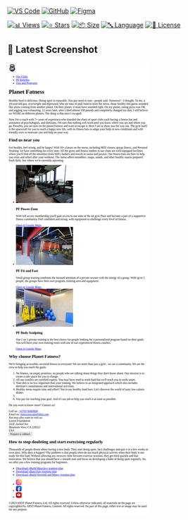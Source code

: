 
<!-- AUTOGEN:STATS -->
[![VS Code](https://img.shields.io/badge/VS_Code-007ACC?style=for-the-badge&logo=visual-studio-code&logoColor=white)](https://code.visualstudio.com/) [![GitHub](https://img.shields.io/badge/GitHub-181717?style=for-the-badge&logo=github&logoColor=white)](https://github.com/) [![Figma](https://img.shields.io/badge/Figma-F24E1E?style=for-the-badge&logo=figma&logoColor=white)](https://www.figma.com/) 

[![📊 Views](https://img.shields.io/endpoint?url=https://raw.githubusercontent.com/VuToV-Mykola/longread-1-module1-html-basics-practice-2/main/assets/db/visitors-badge.json)](https://github.com/VuToV-Mykola/longread-1-module1-html-basics-practice-2/graphs/traffic)
[![⭐ Stars](https://img.shields.io/endpoint?url=https://raw.githubusercontent.com/VuToV-Mykola/longread-1-module1-html-basics-practice-2/main/assets/db/likes-badge.json)](https://github.com/VuToV-Mykola/longread-1-module1-html-basics-practice-2/actions/workflows/screenshot-and-visitor.yaml)
[![📦 Size](https://img.shields.io/endpoint?url=https://raw.githubusercontent.com/VuToV-Mykola/longread-1-module1-html-basics-practice-2/main/assets/db/repo-size.json)](https://github.com/VuToV-Mykola/longread-1-module1-html-basics-practice-2)
[![🔤 Language](https://img.shields.io/endpoint?url=https://raw.githubusercontent.com/VuToV-Mykola/longread-1-module1-html-basics-practice-2/main/assets/db/repo-language.json)](https://github.com/VuToV-Mykola/longread-1-module1-html-basics-practice-2)
[![📄 License](https://img.shields.io/endpoint?url=https://raw.githubusercontent.com/VuToV-Mykola/longread-1-module1-html-basics-practice-2/main/assets/db/repo-license.json)](https://github.com/VuToV-Mykola/longread-1-module1-html-basics-practice-2/blob/main/LICENSE)

## 📸 Latest Screenshot
![Project Screenshot](assets/screenshot.png)
<!-- END:AUTOGEN -->
